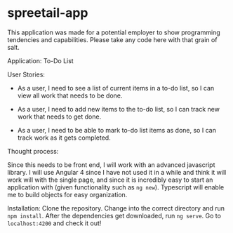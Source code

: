 # spreetail-app

This application was made for a potential employer to show programming tendencies and capabilities. Please take any code here with that grain of salt.

Application: To-Do List

User Stories:

- As a user, I need to see a list of current items in a to-do list, so I can view all work that needs to be done.

- As a user, I need to add new items to the to-do list, so I can track new work that needs to get done.

- As a user, I need to be able to mark to-do list items as done, so I can track work as it gets completed.

Thought process:

Since this needs to be front end, I will work with an advanced javascript library. I will use Angular 4 since I have not used it in a while and think it will work will with the single page, and since it is incredibly easy to start an application with (given functionality such as `ng new`). Typescript will enable me to build objects for easy organization. 

Installation: Clone the repository. Change into the correct directory and run `npm install`. After the dependencies get downloaded, run `ng serve`. Go to `localhost:4200` and check it out!
